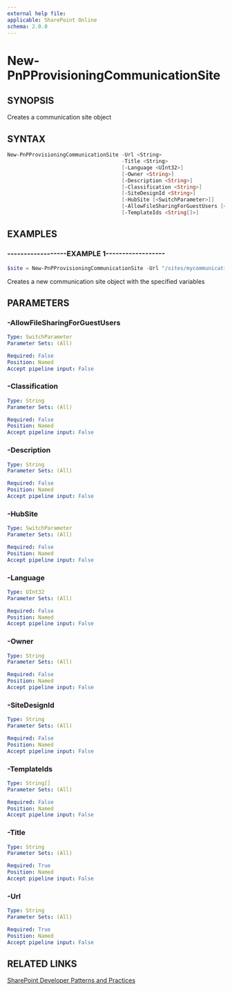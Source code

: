 ```yaml
---
external help file:
applicable: SharePoint Online
schema: 2.0.0
---
```

# New-PnPProvisioningCommunicationSite

## SYNOPSIS
Creates a communication site object

## SYNTAX 

```powershell
New-PnPProvisioningCommunicationSite -Url <String>
                                     -Title <String>
                                     [-Language <UInt32>]
                                     [-Owner <String>]
                                     [-Description <String>]
                                     [-Classification <String>]
                                     [-SiteDesignId <String>]
                                     [-HubSite [<SwitchParameter>]]
                                     [-AllowFileSharingForGuestUsers [<SwitchParameter>]]
                                     [-TemplateIds <String[]>]
```

## EXAMPLES

### ------------------EXAMPLE 1------------------
```powershell
$site = New-PnPProvisioningCommunicationSite -Url "/sites/mycommunicationsite" -Title "My Team Site"
```

Creates a new communication site object with the specified variables

## PARAMETERS

### -AllowFileSharingForGuestUsers


```yaml
Type: SwitchParameter
Parameter Sets: (All)

Required: False
Position: Named
Accept pipeline input: False
```

### -Classification


```yaml
Type: String
Parameter Sets: (All)

Required: False
Position: Named
Accept pipeline input: False
```

### -Description


```yaml
Type: String
Parameter Sets: (All)

Required: False
Position: Named
Accept pipeline input: False
```

### -HubSite


```yaml
Type: SwitchParameter
Parameter Sets: (All)

Required: False
Position: Named
Accept pipeline input: False
```

### -Language


```yaml
Type: UInt32
Parameter Sets: (All)

Required: False
Position: Named
Accept pipeline input: False
```

### -Owner


```yaml
Type: String
Parameter Sets: (All)

Required: False
Position: Named
Accept pipeline input: False
```

### -SiteDesignId


```yaml
Type: String
Parameter Sets: (All)

Required: False
Position: Named
Accept pipeline input: False
```

### -TemplateIds


```yaml
Type: String[]
Parameter Sets: (All)

Required: False
Position: Named
Accept pipeline input: False
```

### -Title


```yaml
Type: String
Parameter Sets: (All)

Required: True
Position: Named
Accept pipeline input: False
```

### -Url


```yaml
Type: String
Parameter Sets: (All)

Required: True
Position: Named
Accept pipeline input: False
```

## RELATED LINKS

[SharePoint Developer Patterns and Practices](http://aka.ms/sppnp)